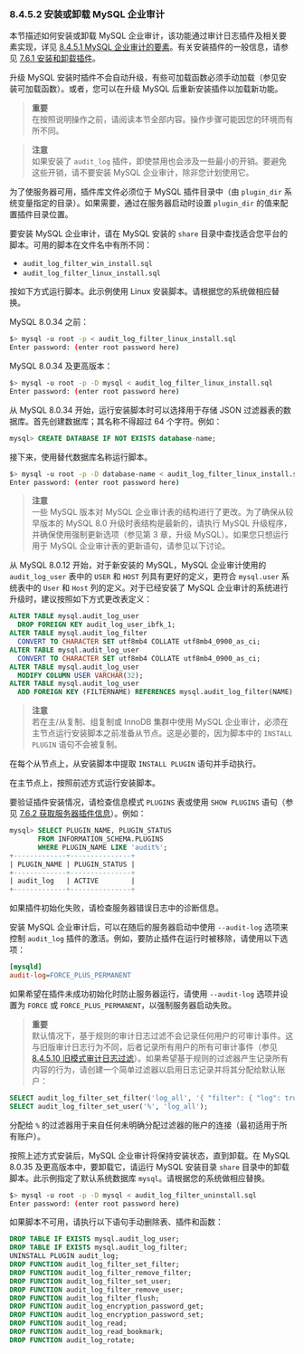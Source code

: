 ### 8.4.5.2 安装或卸载 MySQL 企业审计

本节描述如何安装或卸载 MySQL 企业审计，该功能通过审计日志插件及相关要素实现，详见 [8.4.5.1 MySQL 企业审计的要素](#8.4.5.1-MySQL-企业审计的要素)。有关安装插件的一般信息，请参见 [7.6.1 安装和卸载插件](#7.6.1-安装和卸载插件)。

升级 MySQL 安装时插件不会自动升级，有些可加载函数必须手动加载（参见安装可加载函数）。或者，您可以在升级 MySQL 后重新安装插件以加载新功能。

> **重要**  
> 在按照说明操作之前，请阅读本节全部内容。操作步骤可能因您的环境而有所不同。

> **注意**  
> 如果安装了 `audit_log` 插件，即使禁用也会涉及一些最小的开销。要避免这些开销，请不要安装 MySQL 企业审计，除非您计划使用它。

为了使服务器可用，插件库文件必须位于 MySQL 插件目录中（由 `plugin_dir` 系统变量指定的目录）。如果需要，通过在服务器启动时设置 `plugin_dir` 的值来配置插件目录位置。

要安装 MySQL 企业审计，请在 MySQL 安装的 `share` 目录中查找适合您平台的脚本。可用的脚本在文件名中有所不同：

- `audit_log_filter_win_install.sql`
- `audit_log_filter_linux_install.sql`

按如下方式运行脚本。此示例使用 Linux 安装脚本。请根据您的系统做相应替换。

MySQL 8.0.34 之前：

```sh
$> mysql -u root -p < audit_log_filter_linux_install.sql
Enter password: (enter root password here)
```

MySQL 8.0.34 及更高版本：

```sh
$> mysql -u root -p -D mysql < audit_log_filter_linux_install.sql
Enter password: (enter root password here)
```

从 MySQL 8.0.34 开始，运行安装脚本时可以选择用于存储 JSON 过滤器表的数据库。首先创建数据库；其名称不得超过 64 个字符。例如：

```sql
mysql> CREATE DATABASE IF NOT EXISTS database-name;
```

接下来，使用替代数据库名称运行脚本。

```sh
$> mysql -u root -p -D database-name < audit_log_filter_linux_install.sql
Enter password: (enter root password here)
```

> **注意**  
> 一些 MySQL 版本对 MySQL 企业审计表的结构进行了更改。为了确保从较早版本的 MySQL 8.0 升级时表结构是最新的，请执行 MySQL 升级程序，并确保使用强制更新选项（参见第 3 章，升级 MySQL）。如果您只想运行用于 MySQL 企业审计表的更新语句，请参见以下讨论。

从 MySQL 8.0.12 开始，对于新安装的 MySQL，MySQL 企业审计使用的 `audit_log_user` 表中的 `USER` 和 `HOST` 列具有更好的定义，更符合 `mysql.user` 系统表中的 `User` 和 `Host` 列的定义。对于已经安装了 MySQL 企业审计的系统进行升级时，建议按照如下方式更改表定义：

```sql
ALTER TABLE mysql.audit_log_user
  DROP FOREIGN KEY audit_log_user_ibfk_1;
ALTER TABLE mysql.audit_log_filter
  CONVERT TO CHARACTER SET utf8mb4 COLLATE utf8mb4_0900_as_ci;
ALTER TABLE mysql.audit_log_user
  CONVERT TO CHARACTER SET utf8mb4 COLLATE utf8mb4_0900_as_ci;
ALTER TABLE mysql.audit_log_user
  MODIFY COLUMN USER VARCHAR(32);
ALTER TABLE mysql.audit_log_user
  ADD FOREIGN KEY (FILTERNAME) REFERENCES mysql.audit_log_filter(NAME);
```

> **注意**  
> 若在主/从复制、组复制或 InnoDB 集群中使用 MySQL 企业审计，必须在主节点运行安装脚本之前准备从节点。这是必要的，因为脚本中的 `INSTALL PLUGIN` 语句不会被复制。

在每个从节点上，从安装脚本中提取 `INSTALL PLUGIN` 语句并手动执行。

在主节点上，按照前述方式运行安装脚本。

要验证插件安装情况，请检查信息模式 `PLUGINS` 表或使用 `SHOW PLUGINS` 语句（参见 [7.6.2 获取服务器插件信息](#7.6.2-获取服务器插件信息)）。例如：

```sql
mysql> SELECT PLUGIN_NAME, PLUGIN_STATUS
       FROM INFORMATION_SCHEMA.PLUGINS
       WHERE PLUGIN_NAME LIKE 'audit%';
+-------------+---------------+
| PLUGIN_NAME | PLUGIN_STATUS |
+-------------+---------------+
| audit_log   | ACTIVE        |
+-------------+---------------+
```

如果插件初始化失败，请检查服务器错误日志中的诊断信息。

安装 MySQL 企业审计后，可以在随后的服务器启动中使用 `--audit-log` 选项来控制 `audit_log` 插件的激活。例如，要防止插件在运行时被移除，请使用以下选项：

```ini
[mysqld]
audit-log=FORCE_PLUS_PERMANENT
```

如果希望在插件未成功初始化时防止服务器运行，请使用 `--audit-log` 选项并设置为 `FORCE` 或 `FORCE_PLUS_PERMANENT`，以强制服务器启动失败。

> **重要**  
> 默认情况下，基于规则的审计日志过滤不会记录任何用户的可审计事件。这与旧版审计日志行为不同，后者记录所有用户的所有可审计事件（参见 [8.4.5.10 旧模式审计日志过滤](#8.4.5.10-旧模式审计日志过滤)）。如果希望基于规则的过滤器产生记录所有内容的行为，请创建一个简单过滤器以启用日志记录并将其分配给默认账户：

```sql
SELECT audit_log_filter_set_filter('log_all', '{ "filter": { "log": true } }');
SELECT audit_log_filter_set_user('%', 'log_all');
```

分配给 `%` 的过滤器用于来自任何未明确分配过滤器的账户的连接（最初适用于所有账户）。

按照上述方式安装后，MySQL 企业审计将保持安装状态，直到卸载。在 MySQL 8.0.35 及更高版本中，要卸载它，请运行 MySQL 安装目录 `share` 目录中的卸载脚本。此示例指定了默认系统数据库 `mysql`。请根据您的系统做相应替换。

```sh
$> mysql -u root -p -D mysql < audit_log_filter_uninstall.sql
Enter password: (enter root password here)
```

如果脚本不可用，请执行以下语句手动删除表、插件和函数：

```sql
DROP TABLE IF EXISTS mysql.audit_log_user;
DROP TABLE IF EXISTS mysql.audit_log_filter;
UNINSTALL PLUGIN audit_log;
DROP FUNCTION audit_log_filter_set_filter;
DROP FUNCTION audit_log_filter_remove_filter;
DROP FUNCTION audit_log_filter_set_user;
DROP FUNCTION audit_log_filter_remove_user;
DROP FUNCTION audit_log_filter_flush;
DROP FUNCTION audit_log_encryption_password_get;
DROP FUNCTION audit_log_encryption_password_set;
DROP FUNCTION audit_log_read;
DROP FUNCTION audit_log_read_bookmark;
DROP FUNCTION audit_log_rotate;
```